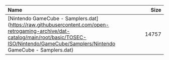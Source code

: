 |Name|Size|
|:---|---:|
|[Nintendo GameCube - Samplers.dat](https://raw.githubusercontent.com/open-retrogaming-archive/dat-catalog/main/root/basic/TOSEC-ISO/Nintendo/GameCube/Samplers/Nintendo GameCube - Samplers.dat)|14757|

